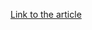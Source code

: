 [Link to the article](https://www.akamai.com/blog/security-research/2024/feb/fritzfrog-botnet-new-capabilities-log4shell)
